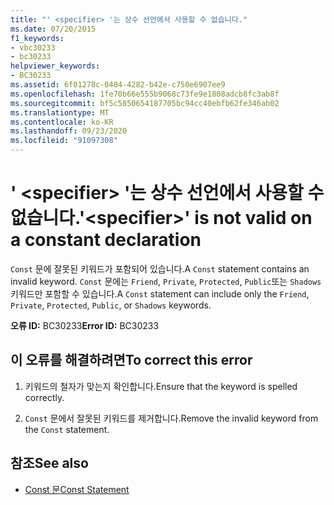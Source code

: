 ```yaml
---
title: "' <specifier> '는 상수 선언에서 사용할 수 없습니다."
ms.date: 07/20/2015
f1_keywords:
- vbc30233
- bc30233
helpviewer_keywords:
- BC30233
ms.assetid: 6f01278c-0404-4282-b42e-c750e6907ee9
ms.openlocfilehash: 1fe70b66e555b9068c73fe9e1808adcb8fc3ab8f
ms.sourcegitcommit: bf5c5850654187705bc94cc40ebfb62fe346ab02
ms.translationtype: MT
ms.contentlocale: ko-KR
ms.lasthandoff: 09/23/2020
ms.locfileid: "91097308"
---
```

# <a name="specifier-is-not-valid-on-a-constant-declaration"></a><span data-ttu-id="46ab1-102">' \<specifier> '는 상수 선언에서 사용할 수 없습니다.</span><span class="sxs-lookup"><span data-stu-id="46ab1-102">'\<specifier>' is not valid on a constant declaration</span></span>

<span data-ttu-id="46ab1-103">`Const` 문에 잘못된 키워드가 포함되어 있습니다.</span><span class="sxs-lookup"><span data-stu-id="46ab1-103">A `Const` statement contains an invalid keyword.</span></span> <span data-ttu-id="46ab1-104">`Const` 문에는 `Friend`, `Private`, `Protected`, `Public`또는 `Shadows` 키워드만 포함할 수 있습니다.</span><span class="sxs-lookup"><span data-stu-id="46ab1-104">A `Const` statement can include only the `Friend`, `Private`, `Protected`, `Public`, or `Shadows` keywords.</span></span>  
  
 <span data-ttu-id="46ab1-105">**오류 ID:** BC30233</span><span class="sxs-lookup"><span data-stu-id="46ab1-105">**Error ID:** BC30233</span></span>  
  
## <a name="to-correct-this-error"></a><span data-ttu-id="46ab1-106">이 오류를 해결하려면</span><span class="sxs-lookup"><span data-stu-id="46ab1-106">To correct this error</span></span>  
  
1. <span data-ttu-id="46ab1-107">키워드의 철자가 맞는지 확인합니다.</span><span class="sxs-lookup"><span data-stu-id="46ab1-107">Ensure that the keyword is spelled correctly.</span></span>  
  
2. <span data-ttu-id="46ab1-108">`Const` 문에서 잘못된 키워드를 제거합니다.</span><span class="sxs-lookup"><span data-stu-id="46ab1-108">Remove the invalid keyword from the `Const` statement.</span></span>  
  
## <a name="see-also"></a><span data-ttu-id="46ab1-109">참조</span><span class="sxs-lookup"><span data-stu-id="46ab1-109">See also</span></span>

- [<span data-ttu-id="46ab1-110">Const 문</span><span class="sxs-lookup"><span data-stu-id="46ab1-110">Const Statement</span></span>](../language-reference/statements/const-statement.md)
